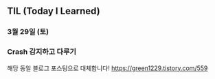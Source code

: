 ## TIL (Today I Learned)

### 3월 29일 (토)    
### Crash 감지하고 다루기
해당 동일 블로그 포스팅으로 대체합니다!
https://green1229.tistory.com/559   

